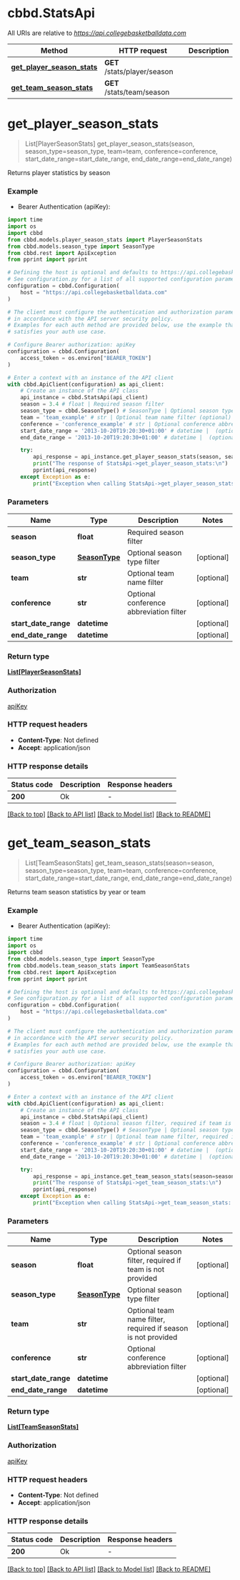 # cbbd.StatsApi

All URIs are relative to *https://api.collegebasketballdata.com*

Method | HTTP request | Description
------------- | ------------- | -------------
[**get_player_season_stats**](StatsApi.md#get_player_season_stats) | **GET** /stats/player/season | 
[**get_team_season_stats**](StatsApi.md#get_team_season_stats) | **GET** /stats/team/season | 


# **get_player_season_stats**
> List[PlayerSeasonStats] get_player_season_stats(season, season_type=season_type, team=team, conference=conference, start_date_range=start_date_range, end_date_range=end_date_range)



Returns player statistics by season

### Example

* Bearer Authentication (apiKey):
```python
import time
import os
import cbbd
from cbbd.models.player_season_stats import PlayerSeasonStats
from cbbd.models.season_type import SeasonType
from cbbd.rest import ApiException
from pprint import pprint

# Defining the host is optional and defaults to https://api.collegebasketballdata.com
# See configuration.py for a list of all supported configuration parameters.
configuration = cbbd.Configuration(
    host = "https://api.collegebasketballdata.com"
)

# The client must configure the authentication and authorization parameters
# in accordance with the API server security policy.
# Examples for each auth method are provided below, use the example that
# satisfies your auth use case.

# Configure Bearer authorization: apiKey
configuration = cbbd.Configuration(
    access_token = os.environ["BEARER_TOKEN"]
)

# Enter a context with an instance of the API client
with cbbd.ApiClient(configuration) as api_client:
    # Create an instance of the API class
    api_instance = cbbd.StatsApi(api_client)
    season = 3.4 # float | Required season filter
    season_type = cbbd.SeasonType() # SeasonType | Optional season type filter (optional)
    team = 'team_example' # str | Optional team name filter (optional)
    conference = 'conference_example' # str | Optional conference abbreviation filter (optional)
    start_date_range = '2013-10-20T19:20:30+01:00' # datetime |  (optional)
    end_date_range = '2013-10-20T19:20:30+01:00' # datetime |  (optional)

    try:
        api_response = api_instance.get_player_season_stats(season, season_type=season_type, team=team, conference=conference, start_date_range=start_date_range, end_date_range=end_date_range)
        print("The response of StatsApi->get_player_season_stats:\n")
        pprint(api_response)
    except Exception as e:
        print("Exception when calling StatsApi->get_player_season_stats: %s\n" % e)
```



### Parameters

Name | Type | Description  | Notes
------------- | ------------- | ------------- | -------------
 **season** | **float**| Required season filter | 
 **season_type** | [**SeasonType**](.md)| Optional season type filter | [optional] 
 **team** | **str**| Optional team name filter | [optional] 
 **conference** | **str**| Optional conference abbreviation filter | [optional] 
 **start_date_range** | **datetime**|  | [optional] 
 **end_date_range** | **datetime**|  | [optional] 

### Return type

[**List[PlayerSeasonStats]**](PlayerSeasonStats.md)

### Authorization

[apiKey](../README.md#apiKey)

### HTTP request headers

 - **Content-Type**: Not defined
 - **Accept**: application/json

### HTTP response details
| Status code | Description | Response headers |
|-------------|-------------|------------------|
**200** | Ok |  -  |

[[Back to top]](#) [[Back to API list]](../README.md#documentation-for-api-endpoints) [[Back to Model list]](../README.md#documentation-for-models) [[Back to README]](../README.md)

# **get_team_season_stats**
> List[TeamSeasonStats] get_team_season_stats(season=season, season_type=season_type, team=team, conference=conference, start_date_range=start_date_range, end_date_range=end_date_range)



Returns team season statistics by year or team

### Example

* Bearer Authentication (apiKey):
```python
import time
import os
import cbbd
from cbbd.models.season_type import SeasonType
from cbbd.models.team_season_stats import TeamSeasonStats
from cbbd.rest import ApiException
from pprint import pprint

# Defining the host is optional and defaults to https://api.collegebasketballdata.com
# See configuration.py for a list of all supported configuration parameters.
configuration = cbbd.Configuration(
    host = "https://api.collegebasketballdata.com"
)

# The client must configure the authentication and authorization parameters
# in accordance with the API server security policy.
# Examples for each auth method are provided below, use the example that
# satisfies your auth use case.

# Configure Bearer authorization: apiKey
configuration = cbbd.Configuration(
    access_token = os.environ["BEARER_TOKEN"]
)

# Enter a context with an instance of the API client
with cbbd.ApiClient(configuration) as api_client:
    # Create an instance of the API class
    api_instance = cbbd.StatsApi(api_client)
    season = 3.4 # float | Optional season filter, required if team is not provided (optional)
    season_type = cbbd.SeasonType() # SeasonType | Optional season type filter (optional)
    team = 'team_example' # str | Optional team name filter, required if season is not provided (optional)
    conference = 'conference_example' # str | Optional conference abbreviation filter (optional)
    start_date_range = '2013-10-20T19:20:30+01:00' # datetime |  (optional)
    end_date_range = '2013-10-20T19:20:30+01:00' # datetime |  (optional)

    try:
        api_response = api_instance.get_team_season_stats(season=season, season_type=season_type, team=team, conference=conference, start_date_range=start_date_range, end_date_range=end_date_range)
        print("The response of StatsApi->get_team_season_stats:\n")
        pprint(api_response)
    except Exception as e:
        print("Exception when calling StatsApi->get_team_season_stats: %s\n" % e)
```



### Parameters

Name | Type | Description  | Notes
------------- | ------------- | ------------- | -------------
 **season** | **float**| Optional season filter, required if team is not provided | [optional] 
 **season_type** | [**SeasonType**](.md)| Optional season type filter | [optional] 
 **team** | **str**| Optional team name filter, required if season is not provided | [optional] 
 **conference** | **str**| Optional conference abbreviation filter | [optional] 
 **start_date_range** | **datetime**|  | [optional] 
 **end_date_range** | **datetime**|  | [optional] 

### Return type

[**List[TeamSeasonStats]**](TeamSeasonStats.md)

### Authorization

[apiKey](../README.md#apiKey)

### HTTP request headers

 - **Content-Type**: Not defined
 - **Accept**: application/json

### HTTP response details
| Status code | Description | Response headers |
|-------------|-------------|------------------|
**200** | Ok |  -  |

[[Back to top]](#) [[Back to API list]](../README.md#documentation-for-api-endpoints) [[Back to Model list]](../README.md#documentation-for-models) [[Back to README]](../README.md)

